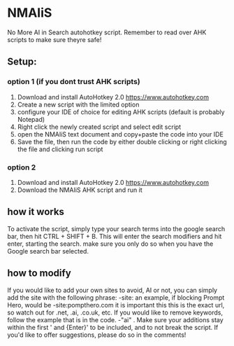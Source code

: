 # NMAIiS
No More AI in Search autohotkey script. Remember to read over AHK scripts to make sure theyre safe!
## Setup:
### option 1 (if you dont trust AHK scripts)
1. Download and install AutoHotkey 2.0 https://www.autohotkey.com 
2. Create a new script with the limited option
3. configure your IDE of choice for editing AHK scripts (default is probably Notepad)
4. Right click the newly created script and select edit script
5. open the NMAIiS text document and copy+paste the code into your IDE
6. Save the file, then run the code by either double clicking or right clicking the file and clicking run script
### option 2
1. Download and install AutoHotkey 2.0 https://www.autohotkey.com
2. Download the NMAIiS AHK script and run it
## how it works
To activate the script, simply type your search terms into the google search bar, then hit CTRL + SHIFT + B. This will enter the search modifiers and hit enter, starting the search.
make sure you only do so when you have the Google search bar selected.
## how to modify
If you would like to add your own sites to avoid, AI or not, you can simply add the site with the following phrase: -site:  an example, if blocking Prompt Hero, would be -site:pompthero.com  it is important this this is the exact url, so watch out for .net, .ai, .co.uk, etc.
If you would like to remove keywords, follow the example that is in the code. -"ai" .
Make sure your additions stay within the first ' and {Enter}' to be included, and to not break the script.
If you'd like to offer suggestions, please do so in the comments!
